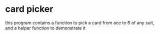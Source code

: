 # card picker
this program contains a function to pick a card from ace to 6 of any suit, and a helper function to demonstrate it